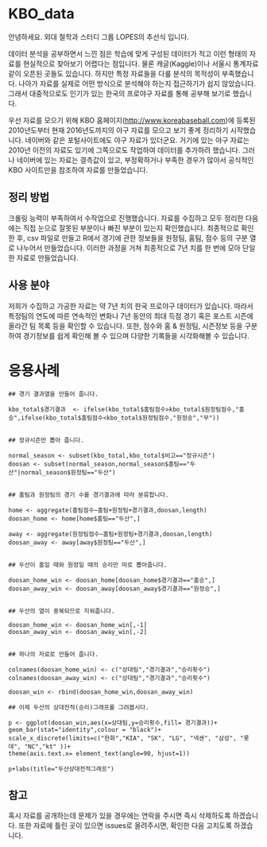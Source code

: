 # KBO_data

안녕하세요. 외대 철학과 스터디 그룹 LOPES의 추선식 입니다.


데이터 분석을 공부하면서 느낀 점은 학습에 맞게 구성된 데이터가 적고 이런 형태의 자료를 현실적으로 찾아보기 어렵다는 점입니다. 물론 캐글(Kaggle)이나 서울시 통계자료같이 오픈된 곳들도 있습니다. 하지만 특정 자료들을 다룰 분석의 목적성이 부족했습니다. 나아가 자료를 실제로 어떤 방식으로 분석해야 하는지 접근하기가 쉽지 않았습니다. 그래서 대중적으로도 인기가 있는 한국의 프로야구 자료를 통해 공부해 보기로 했습니다.   


우선 자료를 모으기 위해 KBO 홈페이지(http://www.koreabaseball.com)에 등록된 2010년도부터 현재 2016년도까지의 야구 자료를 모으고 보기 좋게 정리하기 시작했습니다. 네이버와 같은 포털사이트에도 야구 자료가 있더군요. 거기에 있는 야구 자료는 2010년 이전의 자료도 있기에 그쪽으로도 작업하여 데이터를 추가하려 했습니다. 그러나 네이버에 있는 자료는 결측값이 있고, 부정확하거나 부족한 경우가 많아서 공식적인 KBO 사이트만을 참조하여 자료를 만들었습니다.


## 정리 방법

크롤링 능력이 부족하여서 수작업으로 진행했습니다. 자료를 수집하고 모두 정리한 다음에는 직접 눈으로 잘못된 부분이나 빠진 부분이 있는지 확인했습니다. 최종적으로 확인한 후, csv 파일로 만들고 R에서 경기에 관한 정보들을 원정팀, 홈팀, 점수 등의 구분 열로 나누어서 만들었습니다. 이러한 과정을 거쳐 최종적으로 7년 치를 한 번에 모아 단일한 자료로 만들었습니다.


## 사용 분야

저희가 수집하고 가공한 자료는 약 7년 치의 한국 프로야구 데이터가 있습니다. 따라서 특정팀의 연도에 따른 연속적인 변화나 7년 동안의 최대 득점 경기 혹은 포스트 시즌에 올라간 팀 목록 등을 확인할 수 있습니다. 또한, 점수와 홈 & 원정팀, 시즌정보 등을 구분하여 경기정보를 쉽게 확인해 볼 수 있으며 다양한 기록들을 시각화해볼 수 있습니다.


# 응용사례

```
## 경기 결과열을 만들어 줍니다.

kbo_total$경기결과  <- ifelse(kbo_total$홈팀점수>kbo_total$원정팀점수,"홈승",ifelse(kbo_total$홈팀점수<kbo_total$원정팀점수,"원정승","무"))


## 정규시즌만 뽑아 줍니다.

normal_season <- subset(kbo_total,kbo_total$비고=="정규시즌")
doosan <- subset(normal_season,normal_season$홈팀=="두산"|normal_season$원정팀=="두산")


## 홈팀과 원정팀의 경기 수를 경기결과에 따라 분류합니다.

home <- aggregate(홈팀점수~홈팀+원정팀+경기결과,doosan,length)
doosan_home <- home[home$홈팀=="두산",]

away <- aggregate(원정팀점수~홈팀+원정팀+경기결과,doosan,length)
doosan_away <- away[away$원정팀=="두산",]


## 두산이 홈일 때와 원정일 때의 승리만 따로 뽑아줍니다.

doosan_home_win <- doosan_home[doosan_home$경기결과=="홈승",]
doosan_away_win <- doosan_away[doosan_away$경기결과=="원정승",]


## 두산의 열이 중복되므로 지워줍니다.

doosan_home_win <- doosan_home_win[,-1]
doosan_away_win <- doosan_away_win[,-2]


## 하나의 자료로 만들어 줍니다.

colnames(doosan_home_win) <- c("상대팀","경기결과","승리횟수")
colnames(doosan_away_win) <- c("상대팀","경기결과","승리횟수")

doosan_win <- rbind(doosan_home_win,doosan_away_win)  

## 이제 두산의 상대전적(승리)그래프를 그려봅시다.

p <- ggplot(doosan_win,aes(x=상대팀,y=승리횟수,fill= 경기결과))+
geom_bar(stat="identity",colour = "black")+
scale_x_discrete(limits=c("한화","KIA", "SK", "LG", "넥센", "삼성", "롯데", "NC","kt" ))+
theme(axis.text.x= element_text(angle=90, hjust=1))

p+labs(title="두산상대전적그래프")

```


## 참고

혹시 자료를 공개하는데 문제가 있을 경우에는 연락을 주시면 즉시 삭제하도록 하겠습니다. 또한 자료에 틀린 곳이 있으면 issues로 올려주시면, 확인한 다음 고치도록 하겠습니다.
